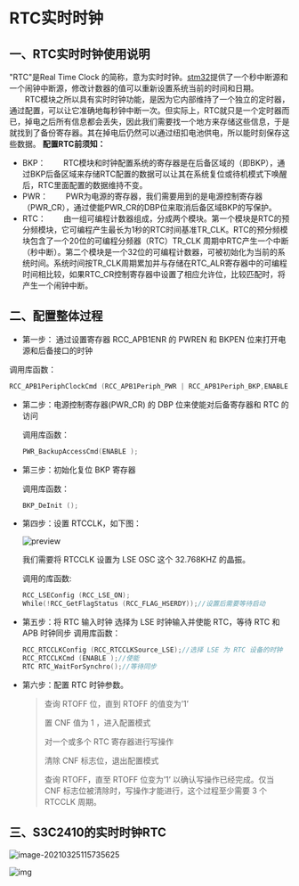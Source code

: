 # RTC实时时钟

## 一、RTC实时时钟使用说明

"RTC"是Real Time Clock 的简称，意为实时时钟。[stm32](https://www.zhihu.com/search?q=stm32&search_source=Entity&hybrid_search_source=Entity&hybrid_search_extra={"sourceType"%3A"article"%2C"sourceId"%3A"157535721"})提供了一个秒中断源和一个闹钟中断源，修改计数器的值可以重新设置系统当前的时间和日期。
　　RTC模块之所以具有实时时钟功能，是因为它内部维持了一个独立的定时器，通过配置，可以让它准确地每秒钟中断一次。但实际上，RTC就只是一个定时器而已，掉电之后所有信息都会丢失，因此我们需要找一个地方来存储这些信息，于是就找到了备份寄存器。其在掉电后仍然可以通过纽扣电池供电，所以能时刻保存这些数据。
 **配置RTC前须知：**

- BKP：
  　　RTC模块和时钟配置系统的寄存器是在后备区域的（即BKP），通过BKP后备区域来存储RTC配置的数据可以让其在系统复位或待机模式下唤醒后，RTC里面配置的数据维持不变。
- PWR：
  　　PWR为电源的寄存器，我们需要用到的是电源控制寄存器（PWR_CR），通过使能PWR_CR的DBP位来取消后备区域BKP的写保护。
- RTC：
  　　由一组可编程计数器组成，分成两个模块。第一个模块是RTC的预分频模块，它可编程产生最长为1秒的RTC时间基准TR_CLK。RTC的预分频模块包含了一个20位的可编程分频器（RTC）TR_CLK 周期中RTC产生一个中断（秒中断）。第二个模块是一个32位的可编程计数器，可被初始化为当前的系统时间。系统时间按TR_CLK周期累加并与存储在RTC_ALR寄存器中的可编程时间相比较，如果RTC_CR控制寄存器中设置了相应允许位，比较匹配时，将产生一个闹钟中断。

## 二、配置整体过程

-  第一步： 通过设置寄存器 RCC_APB1ENR 的 PWREN 和 BKPEN 位来打开电源和后备接口的时钟

  调用库函数： 

  ```C
  RCC_APB1PeriphClockCmd (RCC_APB1Periph_PWR | RCC_APB1Periph_BKP,ENABLE );
  ```

- 第二步：电源控制寄存器(PWR_CR) 的 DBP 位来使能对后备寄存器和 RTC 的访问

  调用库函数：

  ```C
  PWR_BackupAccessCmd(ENABLE );
  ```

- 第三步：初始化复位 BKP 寄存器 

  调用库函数：

  ```C
  BKP_DeInit ();
  ```

- 第四步：设置 RTCCLK，如下图：

   ![preview](https://pic-1304959529.cos.ap-guangzhou.myqcloud.com/DB/202209152116148.jpeg)

  我们需要将 RTCCLK 设置为 LSE OSC 这个 32.768KHZ 的晶振。

  调用的库函数:

  ```C
  RCC_LSEConfig (RCC_LSE_ON);
  While(!RCC_GetFlagStatus (RCC_FLAG_HSERDY));//设置后需要等待启动  
  ```

- 第五步：将 RTC 输入时钟 选择为 LSE 时钟输入并使能 RTC，等待 RTC 和 APB 时钟同步
  调用库函数：

  ```C
  RCC_RTCCLKConfig (RCC_RTCCLKSource_LSE);//选择 LSE 为 RTC 设备的时钟
  RCC_RTCCLKCmd (ENABLE );//使能
  RTC RTC_WaitForSynchro();//等待同步
  ```

- 第六步：配置 RTC 时钟参数。

  > 查询 RTOFF 位，直到 RTOFF 的值变为’1’
  >
  > 置 CNF 值为 1 ，进入配置模式
  >
  > 对一个或多个 RTC 寄存器进行写操作
  >
  > 清除 CNF 标志位，退出配置模式
  >
  > 查询 RTOFF，直至 RTOFF 位变为’1’ 以确认写操作已经完成。仅当 CNF 标志位被清除时，写操作才能进行，这个过程至少需要 3 个 RTCCLK 周期。

  

## 三、S3C2410的实时时钟RTC

 ![image-20210325115735625](https://pic-1304959529.cos.ap-guangzhou.myqcloud.com/DB/202209152133546.png)

 ![img](https://pic-1304959529.cos.ap-guangzhou.myqcloud.com/DB/202209152134438.png)